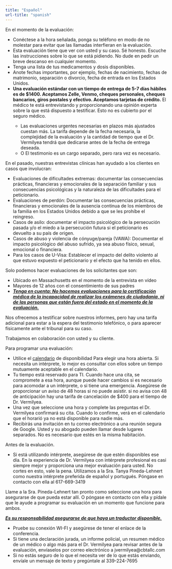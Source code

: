 ```yaml
---
title: "Español"
url-title: "spanish"
---
```

En el momento de la evaluación:
<ul>
    <li>Conéctese a la hora señalada, ponga su teléfono en modo de no molestar para evitar que las llamadas interfieran en la evaluación.</li>
    <li>Esta evaluación tiene que ver con usted y su caso. Sé honesto. Escuche las instrucciones sobre lo que se está pidiendo. No dude en pedir un breve descanso en cualquier momento.</li>
    <li>Tenga una lista de tus medicamentos y dosis disponibles.</li>
    <li>Anote fechas importantes, por ejemplo, fechas de nacimiento, fechas de matrimonio, separación o divorcio, fecha de entrada en los Estados Unidos.</li>
    <li><b>Una evaluación estándar con un tiempo de entrega de 5-7 días hábiles es de $1400. Aceptamos Zelle, Venmo, cheques personales, cheques bancarios, giros postales y efectivo. Aceptamos tarjetas de crédito.</b> El médico te está entrevistando y proporcionando una opinión experta sobre la que está dispuesto a testificar. Esto no es cubierto por el seguro médico.</li>
        <ul>
            <li>Las evaluaciones urgentes necesarias en plazos más ajustados cuestan más. La tarifa depende de la fecha necesaria, la complejidad de la evaluación y la cantidad de tiempo que el Dr. Vermilyea tendrá que dedicarse antes de la fecha de entrega deseada.</li>
            <li>O El testimonio es un cargo separado, pero rara vez es necesario.</li>
        </ul>
</ul>

En el pasado, nuestras entrevistas clínicas han ayudado a los clientes en casos que involucran:
<ul>
  <li>Evaluaciones de dificultades extremas: documentar las consecuencias prácticas, financieras y emocionales de la separación familiar y sus consecuencias psicológicas y la naturaleza de las dificultades para el peticionario.</li>
  <li>Evaluaciones de perdón: Documentar las consecuencias prácticas, financieras y emocionales de la ausencia continua de los miembros de la familia en los Estados Unidos debido a que se les prohíbe el reingreso.</li>
  <li>Casos de asilo: documentar el impacto psicológico de la persecución pasada y/o el miedo a la persecución futura si el peticionario es devuelto a su país de origen.</li>
  <li>Casos de abuso y violencia de cónyuge/pareja (VAWA): Documentar el impacto psicológico del abuso sufrido, ya sea abuso físico, sexual, emocional o financiera.</li>
  <li>Para los casos de U-Visa: Establecer el impacto del delito violento al que estuvo expuesto el peticionario y el efecto que ha tenido en ellos.</li>
</ul>

Solo podemos hacer evaluaciones de los solicitantes que son:
<ul>
    <li>Ubicado en Massachusetts en el momento de la entrevista en vídeo</li>
    <li>Mayores de 12 años con el consentimiento de sus padres</li>
    <li><b><i><u>Tenga en cuenta: No hacemos evaluaciones para la certificación médica de la incapacidad de realizar los exámenes de ciudadanía, ni de las personas que están fuera del estado en el momento de la evaluación.</u></i></b></li>
</ul>

Nos ofrecemos a testificar sobre nuestros informes, pero hay una tarifa adicional para estar a la espera del testimonio telefónico, o para aparecer físicamente ante el tribunal para su caso.

Trabajamos en colaboración con usted y su cliente.

Para programar una evaluación:
<ul>
    <li>Utilice el <u><a href="/calendar/">calendario</a></u> de disponibilidad Para elegir una hora abierta. Si necesita un intérprete, lo mejor es consultar con ellos sobre un tiempo mutuamente aceptable en el calendario.</li>
    <li>Tu tiempo está reservado para TI. Cuando hace una cita, se compromete a esa hora, aunque puede hacer cambios si es necesario para acomodar a un intérprete, o si tiene una emergencia. Asegúrese de proporcionar un aviso de 48 horas si no puede asistir. si no avisa con 48 de anticipación hay una tarifa de cancelación de $400 para el tiempo de Dr. Vermilyea.</li>
    <li>Una vez que seleccione una hora y complete las preguntas el Dr. Vermilyea confirmará su cita. Cuando lo confirme, verá en el calendario que el horarió ya no está disponible para nadie más.</li>
    <li>Recibirás una invitación en tu correo electrónico a una reunión segura de Google. Usted y su abogado pueden llamar desde lugares separados. No es necesario que estés en la misma habitación.</li>
</ul>

Antes de la evaluación.
<ul>
    <li>Si está utilizando intérprete, asegúrese de que estén disponibles ese día. En la experiencia de Dr. Vermilyea con intérprete profesional es casi siempre mejor y proporciona una mejor evaluación para usted. No cortes en esto, vale la pena. Utilizamos a la Sra. Tanya Pineda-Lehnert como nuestra intérprete preferida de español y portugués. Póngase en contacto con ella al 617-669-3419</li>
</ul>

Llame a la Sra. Pineda-Lehnert tan pronto como seleccione una hora para asegurarse de que pueda estar allí. O póngase en contacto con ella y pídale que le ayude a programar su evaluación en un momento que funcione para ambos.

<b><i><u>Es su responsabilidad asegurarse de que haya un traductor disponible.</u></i></b>
<ul>
    <li>Pruebe su conexión WI-FI y asegúrese de tener el enlace de la conferencia.</li>
    <li>Si tiene una declaración jurada, un informe policial, un resumen médico de un médico o algo más para el Dr. Vermilyea para revisar antes de la evaluación, envíaselos por correo electrónico a jvermilyea@cbtallc.com</li>
    <li>Si no estás seguro de lo que el necesita ver de lo que estás enviando, envíale un mensaje de texto y pregúntale al 339-224-7695</li>
</ul>